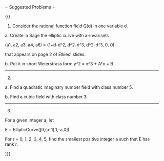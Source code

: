 = Suggested Problems =

{{{

1. Consider the rational function field Q(d) in one variable d.  

a. Create in Sage the elliptic curve with a-invariants 

   (a1, a2, a3, a4, a6) = (1+d-d^2, d^2-d^3, d^2-d^3, 0, 0)

that appears on page 2 of Elkies' slides.   

b. Put it in short Weierstrass form y^2 = x^3 + A*x + B.

-----------------

2.

a. Find a quadratic imaginary number field with class number 5.

b. Find a cubic field with class number 3. 

-----------------

3.

For a given integer a, let 
 
   E = EllipticCurve([0,(a-1),1,-a,0])

For r = 0, 1, 2, 3, 4, 5, find the smallest positive integer a such
that E has rank r.

}}}
